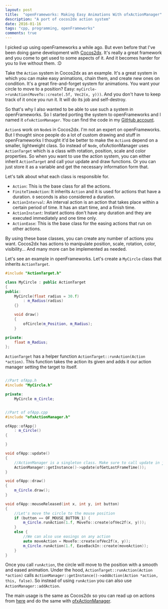 ```yaml
---
layout: post
title:  "openFrameworks: Making Easy Animations With ofxActionManager"
description: "A port of cocos2dx action system"
date: 2016-01-16
tags: "cpp, programming, openFrameworks"
comments: true
---
```


I picked up using openFrameworks a while ago. But even before that I've been doing game development with [Cocos2dx][cocos2dx_link]. It's really a great framework and you come to get used to some aspects of it. And it becomes harder for you to live without them. :D

Take the `Action` system in Cocos2dx as an example. It's a great system in which you can make easy animations, chain them, and create new ones on condition. It's a great fire-and-forget system for animations. You want your circle to move to a position? Easy: `myCircle->runAction(MoveTo::create(.5f, Vec2(x, y)))`. And you don't have to keep track of it once you run it. It will do its job and self-destroy.

So that's why I also wanted to be able to use such a system in openFrameworks. So I started porting the system to openFrameworks and I named it `ofxActionManager`. You can find the code in my [GitHub account][ofx_action_manager_link].

`Action`s work on `Node`s in Cocos2dx. I'm not an expert on openFrameworks. But I thought since people do a lot of custom drawing and stuff in openFrameworks I thought it'd be better to make the `Action`s depend on a smaller, lightweight class. So instead of `Node`, ofxActionManager uses `ActionTarget` which is a class with rotation, position, scale and color properties. So when you want to use the action system, you can either inherit `ActionTarget` and call your update and draw functions. Or you can just store it as a variable and get the necessary information form that.

Let's talk about what each class is responsible for.

- `Action`: This is the base class for all the actions.
- `FiniteTimeAction`: It inherits `Action` and it is used for actions that have a duration. `0` seconds is also considered a duration.
- `ActionInterval`: An interval action is an action that takes place within a certain period of time. It has an start time, and a finish time.
- `ActionInstant`: Instant actions don't have any duration and they are executed immediately and one time only.
- `ActionEase`: This is the base class for the easing actions that run on other actions.

By using these base classes, you can create any number of actions you want. Cocos2dx has actions to manipulate position, scale, rotation, color, visibility... And many more can be implemented as needed.

Let's see an example in openFrameworks. Let's create a `MyCircle` class that inherits `ActionTarget`.

```cpp
#include "ActionTarget.h"

class MyCircle : public ActionTarget
{
public:
    MyCircle(float radius = 30.f)
        : m_Radius(radius)
    {}

    void draw()
    {
        ofCircle(m_Position, m_Radius);
    }

private:
    float m_Radius;
};

```

`ActionTarget` has a helper function `ActionTarget::runAction(Action *action)`. This function takes the action its given and adds it our action manager setting the target to itself.


```cpp

//Part ofApp.h
#include "MyCircle.h"

private:
    MyCircle m_Circle;

```


```cpp

//Part of ofApp.cpp
#include "ofxActionManager.h"

ofApp::ofApp()
    : m_Circle()
{

}

void ofApp::update()
{
    //ActionManager is a singleton class. Make sure to call update in just one place
    ActionManager::getInstance()->update(ofGetLastFrameTime());
}

void ofApp::draw()
{
    m_Circle.draw();
}

void ofApp::mouseReleased(int x, int y, int button)
{
    //Let's move the circle to the mouse position
    if (button == OF_MOUSE_BUTTON_1) {
        m_Circle.runAction(1.f, MoveTo::create(ofVec2f(x, y)));
    }
    else {
        //We can also use easings on any action
        auto moveAction = MoveTo::create(ofVec2f(x, y));
        m_Circle.runAction(1.f, EaseBackIn::create(moveAction));
    }
}

```

Once you call `runAction`, the circle will move to the position with a smooth and eased animation. Under the hood, `ActionTarget::runAction(Action *action)` calls `ActionManager::getInstance()->addAction(Action *action, this, false)`. So instead of using `runAction` you can also use `ActionManager::addAction`.

The main usage is the same as Cocos2dx so you can read up on actions from [here][cocos2dx_actions_link] and do the same with [ofxActionManager][ofx_action_manager_link].

[ofx_action_manager_link]: https://github.com/Furkanzmc/ofxActionManager
[cocos2dx_actions_link]: http://www.cocos2d-x.org/wiki/Actions
[cocos2dx_link]: http://www.cocos2d-x.org
